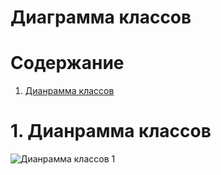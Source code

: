 # Диаграмма классов

# Содержание
1. [Дианрамма классов](#1)    

<a name="1"/>

# 1. Дианрамма классов
![Дианрамма классов 1](https://github.com/Virtouoz/Auxilium-Medicus/blob/master/Documents/images/diagrams/class.svg)
